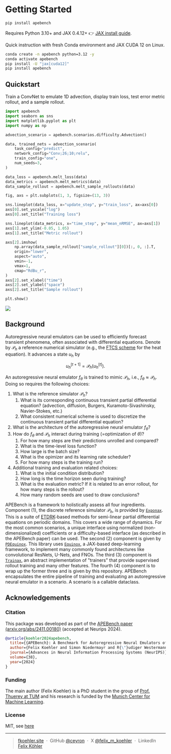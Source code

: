 # Getting Started

```bash
pip install apebench
```

Requires Python 3.10+ and JAX 0.4.12+ 👉 [JAX install guide](https://jax.readthedocs.io/en/latest/installation.html).

Quick instruction with fresh Conda environment and JAX CUDA 12 on Linux.

```bash
conda create -n apebench python=3.12 -y
conda activate apebench
pip install -U "jax[cuda12]"
pip install apebench
```

## Quickstart

Train a ConvNet to emulate 1D advection, display train loss, test error metric
rollout, and a sample rollout.

```python
import apebench
import seaborn as sns
import matplotlib.pyplot as plt
import numpy as np

advection_scenario = apebench.scenarios.difficulty.Advection()

data, trained_nets = advection_scenario(
    task_config="predict",
    network_config="Conv;26;10;relu",
    train_config="one",
    num_seeds=3,
)

data_loss = apebench.melt_loss(data)
data_metrics = apebench.melt_metrics(data)
data_sample_rollout = apebench.melt_sample_rollouts(data)

fig, axs = plt.subplots(1, 3, figsize=(13, 3))

sns.lineplot(data_loss, x="update_step", y="train_loss", ax=axs[0])
axs[0].set_yscale("log")
axs[0].set_title("Training loss")

sns.lineplot(data_metrics, x="time_step", y="mean_nRMSE", ax=axs[1])
axs[1].set_ylim(-0.05, 1.05)
axs[1].set_title("Metric rollout")

axs[2].imshow(
    np.array(data_sample_rollout["sample_rollout"][0])[:, 0, :].T,
    origin="lower",
    aspect="auto",
    vmin=-1,
    vmax=1,
    cmap="RdBu_r",
)
axs[2].set_xlabel("time")
axs[2].set_ylabel("space")
axs[2].set_title("Sample rollout")

plt.show()
```

![](https://github.com/user-attachments/assets/10f968f4-2b30-4972-8753-22b7fad208ed)

## Background

Autoregressive neural emulators can be used to efficiently forecast transient
phenomena, often associated with differential equations. Denote by
$\mathcal{P}_h$ a reference numerical simulator (e.g., the [FTCS
scheme](https://en.wikipedia.org/wiki/FTCS_scheme) for the heat equation). It
advances a state $u_h$ by

$$
u_h^{[t+1]} = \mathcal{P}_h(u_h^{[t]}).
$$

An autoregressive neural emulator $f_\theta$ is trained to mimic $\mathcal{P}_h$, i.e., $f_\theta \approx \mathcal{P}_h$. Doing so requires the following choices:

1. What is the reference simulator $\mathcal{P}_h$?
    1. What is its corresponding continuous transient partial differential
        equation? (advection, diffusion, Burgers, Kuramoto-Sivashinsky,
        Navier-Stokes, etc.)
    2. What consistent numerical scheme is used to discretize the continuous
        transient partial differential equation?
2. What is the architecture of the autoregressive neural emulator $f_\theta$?
3. How do $f_\theta$ and $\mathcal{P}_h$ interact during training (=optimization
    of $\theta$)?
    1. For how many steps are their predictions unrolled and compared?
    2. What is the time-level loss function?
    3. How large is the batch size?
    4. What is the opimizer and its learning rate scheduler?
    5. For how many steps is the training run?
4. Additional training and evaluation related choices:
    1. What is the initial condition distribution?
    2. How long is the time horizon seen during training?
    3. What is the evaluation metric? If it is related to an error rollout, for
        how many steps is the rollout?
    4. How many random seeds are used to draw conclusions?

APEBench is a framework to holistically assess all four ingredients. Component
(1), the discrete reference simulator $\mathcal{P}_h$, is provided by
[`Exponax`](https://github.com/Ceyron/exponax). This is a suite of
[ETDRK](https://www.sciencedirect.com/science/article/abs/pii/S0021999102969950)-based
methods for semi-linear partial differential equations on periodic domains. This
covers a wide range of dynamics. For the most common scenarios, a unique
interface using normalized (non-dimensionalized) coefficients or a
difficulty-based interface (as described in the APEBench paper) can be used. The
second (2) component is given by
[`PDEquinox`](https://github.com/Ceyron/pdequinox). This library uses
[`Equinox`](https://github.com/patrick-kidger/equinox), a JAX-based
deep-learning framework, to implement many commonly found architectures like
convolutional ResNets, U-Nets, and FNOs. The third (3) component is
[`Trainax`](https://github.com/Ceyron/trainax), an abstract implementation of
"trainers" that provide supervised rollout training and many other features. The
fourth (4) component is to wrap up the former three and is given by this
repository.
APEBench encapsulates the entire pipeline of training and evaluating an
autoregressive neural emulator in a scenario. A scenario is a callable
dataclass.

## Acknowledgements

### Citation

This package was developed as part of the [APEBench paper
(arxiv.org/abs/2411.00180)](https://arxiv.org/abs/2411.00180) (accepted at
Neurips 2024).

```bibtex
@article{koehler2024apebench,
  title={{APEBench}: A Benchmark for Autoregressive Neural Emulators of {PDE}s},
  author={Felix Koehler and Simon Niedermayr and R{\"}udiger Westermann and Nils Thuerey},
  journal={Advances in Neural Information Processing Systems (NeurIPS)},
  volume={38},
  year={2024}
}
```

### Funding

The main author (Felix Koehler) is a PhD student in the group of [Prof. Thuerey at TUM](https://ge.in.tum.de/) and his research is funded by the [Munich Center for Machine Learning](https://mcml.ai/).

### License

MIT, see [here](https://github.com/Ceyron/apebench/blob/main/LICENSE.txt)

---

> [fkoehler.site](https://fkoehler.site/) &nbsp;&middot;&nbsp;
> GitHub [@ceyron](https://github.com/ceyron) &nbsp;&middot;&nbsp;
> X [@felix_m_koehler](https://twitter.com/felix_m_koehler) &nbsp;&middot;&nbsp;
> LinkedIn [Felix Köhler](https://www.linkedin.com/in/felix-koehler)
